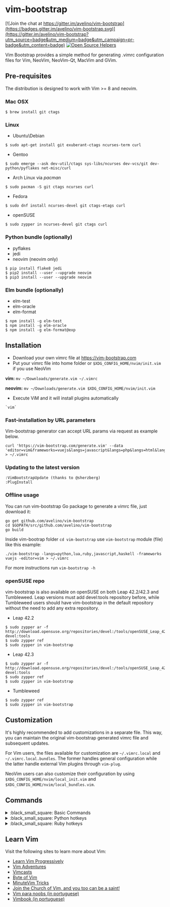 # vim-bootstrap

[![Join the chat at https://gitter.im/avelino/vim-bootstrap](https://badges.gitter.im/avelino/vim-bootstrap.svg)](https://gitter.im/avelino/vim-bootstrap?utm_source=badge&utm_medium=badge&utm_campaign=pr-badge&utm_content=badge)
[![Open Source Helpers](https://www.codetriage.com/avelino/vim-bootstrap/badges/users.svg)](https://www.codetriage.com/avelino/vim-bootstrap)

Vim Bootstrap provides a simple method for generating .vimrc configuration files for Vim, NeoVim, NeoVim-Qt, MacVim and GVim.

## Pre-requisites

The distribution is designed to work with Vim >= 8 and neovim.

### Mac OSX

```
$ brew install git ctags
```

### Linux

* Ubuntu\Debian

```
$ sudo apt-get install git exuberant-ctags ncurses-term curl
```

* Gentoo
```
$ sudo emerge --ask dev-util/ctags sys-libs/ncurses dev-vcs/git dev-python/pyflakes net-misc/curl
```

* Arch Linux via *pacman*
```
$ sudo pacman -S git ctags ncurses curl
```
* Fedora

```
$ sudo dnf install ncurses-devel git ctags-etags curl
```

* openSUSE
```
$ sudo zypper in ncurses-devel git ctags curl
```

### Python bundle (optionally)

* pyflakes
* jedi
* neovim (neovim only)

```
$ pip install flake8 jedi
$ pip2 install --user --upgrade neovim
$ pip3 install --user --upgrade neovim
```

### Elm bundle (optionally)

* elm-test
* elm-oracle
* elm-format

```
$ npm install -g elm-test
$ npm install -g elm-oracle
$ npm install -g elm-format@exp

```

## Installation

* Download your own vimrc file at https://vim-bootstrap.com
* Put your vimrc file into home folder or `$XDG_CONFIG_HOME/nvim/init.vim` if you use NeoVim

**vim:** `mv ~/Downloads/generate.vim ~/.vimrc`

**neovim:** `mv ~/Downloads/generate.vim $XDG_CONFIG_HOME/nvim/init.vim`

* Execute ViM and it will install plugins automatically
```
`vim`
```

### Fast-installation by URL parameters

Vim-bootstrap generator can accept URL params via request as example below.

    curl 'https://vim-bootstrap.com/generate.vim' --data 'editor=vim&frameworks=vuejs&langs=javascript&langs=php&langs=html&langs=ruby' > ~/.vimrc


### Updating to the latest version

    :VimBootstrapUpdate (thanks to @sherzberg)
    :PlugInstall


### Offline usage

You can run vim-bootstrap Go package to generate a vimrc file, just download it:

    go get github.com/avelino/vim-bootstrap
    cd $GOPATH/src/github.com/avelino/vim-bootstrap
    go build

Inside vim-bootrap folder `cd vim-bootstrap` use `vim-bootstrap` module (file) like this example:

    ./vim-bootstrap -langs=python,lua,ruby,javascript,haskell -frameworks vuejs -editor=vim > ~/.vimrc

For more instructions run `vim-bootstrap -h`

### openSUSE repo

vim-bootstrap is also available on openSUSE on both Leap 42.2/42.3 and Tumbleweed. Leap versions must add devel:tools repository before, while Tumbleweed users should have vim-bootstrap in the default repository without the need to add any extra repository.

* Leap 42.2
```
$ sudo zypper ar -f http://download.opensuse.org/repositories/devel:/tools/openSUSE_Leap_42.2/ devel:tools
$ sudo zypper ref
$ sudo zypper in vim-bootstrap
```

* Leap 42.3
```
$ sudo zypper ar -f http://download.opensuse.org/repositories/devel:/tools/openSUSE_Leap_42.3/ devel:tools
$ sudo zypper ref
$ sudo zypper in vim-bootstrap
```

* Tumbleweed
```
$ sudo zypper ref
$ sudo zypper in vim-bootstrap
```



## Customization

It's highly recommended to add customizations in a separate file. This way, you can maintain the original vim-bootstrap generated vimrc file and subsequent updates.

For Vim users, the files available for customization are `~/.vimrc.local` and `~/.vimrc.local.bundles`. The former handles general configuration while the latter handle external Vim plugins through `vim-plug`.

NeoVim users can also customize their configuration by using `$XDG_CONFIG_HOME/nvim/local_init.vim` and `$XDG_CONFIG_HOME/nvim/local_bundles.vim`.

## Commands
</summary>
<details>
<summary>:black_small_square: Basic Commands</summary>

Commands | Descriptions
--- | ---
`:cd <path>` | Open path */path*
<kbd>Ctrl</kbd><kbd>w</kbd>+<kbd>h</kbd><kbd>j</kbd><kbd>k</kbd><kbd>l</kbd> | Navigate via split panels
<kbd>Ctrl</kbd><kbd>w</kbd><kbd>w</kbd> | Alternative navigate vim split panels
<kbd>,</kbd><kbd>.</kbd> | Set path working directory
<kbd>,</kbd><kbd>w</kbd> or <kbd>,</kbd><kbd>x</kbd> | Next buffer navigate
<kbd>,</kbd><kbd>q</kbd> or <kbd>,</kbd><kbd>z</kbd> | previous buffer navigate
<kbd>shift</kbd><kbd>t</kbd> | Create a tab
<kbd>tab</kbd> | next tab navigate
<kbd>shift</kbd><kbd>tab</kbd> | previous tab navigate
<kbd>,</kbd><kbd>e</kbd> | Find and open files
<kbd>,</kbd><kbd>b</kbd> | Find file on buffer (open file)
<kbd>,</kbd><kbd>c</kbd> | Close active buffer (clone file)
<kbd>F2</kbd>  | Open tree navigate in actual opened file
<kbd>F3</kbd>  | Open/Close tree navigate files
<kbd>F4</kbd> | List all class and method, support for python, go, lua, ruby and php
<kbd>,</kbd><kbd>v</kbd> | Split vertical
<kbd>,</kbd><kbd>h</kbd> | Split horizontal
<kbd>,</kbd><kbd>f</kbd> | Search in the project
<kbd>,</kbd><kbd>o</kbd> | Open github file/line (website), if used git in **github**
<kbd>,</kbd><kbd>s</kbd><kbd>h</kbd> | Open shell.vim terminal inside Vim or NeoVim built-in terminal
<kbd>,</kbd><kbd>g</kbd><kbd>a</kbd> | Execute *git add* on current file
<kbd>,</kbd><kbd>g</kbd><kbd>c</kbd> | git commit (splits window to write commit message)
<kbd>,</kbd><kbd>g</kbd><kbd>s</kbd><kbd>h</kbd> | git push
<kbd>,</kbd><kbd>g</kbd><kbd>l</kbd><kbd>l</kbd> | git pull
<kbd>,</kbd><kbd>g</kbd><kbd>s</kbd> | git status
<kbd>,</kbd><kbd>g</kbd><kbd>b</kbd> | git blame
<kbd>,</kbd><kbd>g</kbd><kbd>d</kbd> | git diff
<kbd>,</kbd><kbd>g</kbd><kbd>r</kbd> | git remove
<kbd>,</kbd><kbd>s</kbd><kbd>o</kbd> | Open Session
<kbd>,</kbd><kbd>s</kbd><kbd>s</kbd> | Save Session
<kbd>,</kbd><kbd>s</kbd><kbd>d</kbd> | Delete Session
<kbd>,</kbd><kbd>s</kbd><kbd>c</kbd> | Close Session
<kbd>></kbd> | indent to right
<kbd><</kbd> | indent to left
<kbd>g</kbd><kbd>c</kbd> | Comment or uncomment lines that {motion} moves over
<kbd>Y</kbd><kbd>Y</kbd> | Copy to clipboard
<kbd>,</kbd><kbd>p</kbd> | Paste
<kbd>Ctrl</kbd><kbd>y</kbd> + <kbd>,</kbd> | Activate Emmet plugin
<kbd>Ctrl</kbd><kbd>h</kbd> | Does a fuzzy search in your command mode history
</details>

<details>
<summary>:black_small_square: Python hotkeys</summary>

Commands | Descriptions
--- | ---
`SHIFT+k` | Open documentation
`Control+Space` | Autocomplete
`,d` | Go to the Class/Method definition
`,r` | Rename object definition
`,n` | Show where command is usage
</details>

<details>
<summary>:black_small_square: Ruby hotkeys</summary>

Commands | Descriptions
------- | -------
`,a`        | Run all specs
`,l`        | Run last spec
`,t`        | Run current spec
`,rap`        | Add Parameter
`,rcpc`     | Inline Temp
`,rel`        | Convert Post Conditional
`,rec`        | Extract Constant          (visual selection)
`,rec`       | Extract to Let (Rspec)
`,relv`     | Extract Local Variable    (visual selection)
`,rrlv`     | Rename Local Variable     (visual selection/variable under the cursor)
`,rriv`     | Rename Instance Variable  (visual selection)
`,rem`      | Extract Method            (visual selection)

</details>

## Learn Vim

Visit the following sites to learn more about Vim:

* [Learn Vim Progressively](https://yannesposito.com/Scratch/en/blog/Learn-Vim-Progressively/)
* [Vim Adventures](https://vim-adventures.com/)
* [Vimcasts](https://vimcasts.org)
* [Byte of Vim](https://www.swaroopch.com/notes/Vim)
* [MinuteVim Tricks](https://www.youtube.com/user/MinuteVimTricks)
* [Join the Church of Vim, and you too can be a saint!](https://www.avelino.xxx/2015/03/church-vim)
* [Vim para noobs (in portuguese)](https://woliveiras.com.br/vimparanoobs/)
* [Vimbook (in portuguese)](https://cassiobotaro.gitbooks.io/vimbook/content/)

